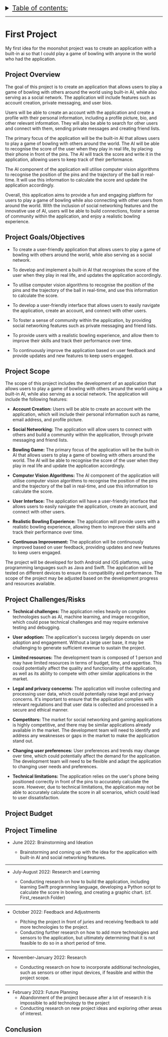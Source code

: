 
<details> 
<summary style="text-decoration: underline; font-size:150%">Table of contents:</summary>

- [First Project](#first-project)
  - [Project Overview](#project-overview)
  - [Project Goals/Objectives](#project-goalsobjectives)
  - [Project Scope](#project-scope)
  - [Project Challenges/Risks](#project-challengesrisks)
  - [Project Budget](#project-budget)
  - [Project Timeline](#project-timeline)
  - [Conclusion](#conclusion)

</details>

--- 

# First Project

My first idea for the moonshot project was to create an application with a built-in ai so that I could play a game of bowling with anyone in the world who had the application.

## Project Overview

The goal of this project is to create an application that allows users to play a game of bowling with others around the world using built-in AI, while also serving as a social network. The application will include features such as account creation, private messaging, and user bios.

Users will be able to create an account with the application and create a profile with their personal information, including a profile picture, bio, and other relevant information. They will also be able to search for other users and connect with them, sending private messages and creating friend lists.

The primary focus of the application will be the built-in AI that allows users to play a game of bowling with others around the world. The AI will be able to recognise the score of the user when they play in real life, by placing their phone in front of the pins. The AI will track the score and write it in the application, allowing users to keep track of their performance.

The AI component of the application will utilise computer vision algorithms to recognise the position of the pins and the trajectory of the ball in real-time. It will use this information to calculate the score and update the application accordingly.

Overall, this application aims to provide a fun and engaging platform for users to play a game of bowling while also connecting with other users from around the world. With the inclusion of social networking features and the innovative use of AI, users will be able to build connections, foster a sense of community within the application, and enjoy a realistic bowling experience.


## Project Goals/Objectives

- To create a user-friendly application that allows users to play a game of bowling with others around the world, while also serving as a social network.

- To develop and implement a built-in AI that recognises the score of the user when they play in real life, and updates the application accordingly.

- To utilise computer vision algorithms to recognise the position of the pins and the trajectory of the ball in real-time, and use this information to calculate the score.

- To develop a user-friendly interface that allows users to easily navigate the application, create an account, and connect with other users.

- To foster a sense of community within the application, by providing social networking features such as private messaging and friend lists.

- To provide users with a realistic bowling experience, and allow them to improve their skills and track their performance over time.

- To continuously improve the application based on user feedback and provide updates and new features to keep users engaged.

## Project Scope

The scope of this project includes the development of an application that allows users to play a game of bowling with others around the world using a built-in AI, while also serving as a social network. The application will include the following features:

- **Account Creation:** Users will be able to create an account with the application, which will include their personal information such as name, email address, and profile picture.

- **Social Networking:** The application will allow users to connect with others and build a community within the application, through private messaging and friend lists.

- **Bowling Game:** The primary focus of the application will be the built-in AI that allows users to play a game of bowling with others around the world. The AI will be able to recognise the score of the user when they play in real life and update the application accordingly.

- **Computer Vision Algorithms:** The AI component of the application will utilise computer vision algorithms to recognise the position of the pins and the trajectory of the ball in real-time, and use this information to calculate the score.

- **User Interface:** The application will have a user-friendly interface that allows users to easily navigate the application, create an account, and connect with other users.

- **Realistic Bowling Experience:** The application will provide users with a realistic bowling experience, allowing them to improve their skills and track their performance over time.

- **Continuous Improvement:** The application will be continuously improved based on user feedback, providing updates and new features to keep users engaged.

The project will be developed for both Android and iOS platforms, using programming languages such as Java and Swift. The application will be tested on different devices to ensure its compatibility and performance. The scope of the project may be adjusted based on the development progress and resources available.


## Project Challenges/Risks

- **Technical challenges:** The application relies heavily on complex technologies such as AI, machine learning, and image recognition, which could pose technical challenges and may require extensive testing and debugging.

- **User adoption:** The application's success largely depends on user adoption and engagement. Without a large user base, it may be challenging to generate sufficient revenue to sustain the project.

- **Limited resources:** The development team is composed of 1 person and may have limited resources in terms of budget, time, and expertise. This could potentially affect the quality and functionality of the application, as well as its ability to compete with other similar applications in the market.

- **Legal and privacy concerns:** The application will involve collecting and processing user data, which could potentially raise legal and privacy concerns. It's important to ensure that the application complies with relevant regulations and that user data is collected and processed in a secure and ethical manner.

- **Competitors:** The market for social networking and gaming applications is highly competitive, and there may be similar applications already available in the market. The development team will need to identify and address any weaknesses or gaps in the market to make the application stand out.

- **Changing user preferences:** User preferences and trends may change over time, which could potentially affect the demand for the application. The development team will need to be flexible and adapt the application to changing user needs and preferences.

- **Technical limitations:** The application relies on the user's phone being positioned correctly in front of the pins to accurately calculate the score. However, due to technical limitations, the application may not be able to accurately calculate the score in all scenarios, which could lead to user dissatisfaction.






## Project Budget

## Project Timeline

- June 2022: Brainstorming and Ideation

  - Brainstorming and coming up with the idea for the application with built-in AI and social networking features.
<hr>

- July-August 2022: Research and Learning

  - Conducting research on how to build the application, including learning Swift programming language, developing a Python script to calculate the score in bowling, and creating a graphic chart. (cf. First_research Folder)
<hr>


- October 2022: Feedback and Adjustments

  - Pitching the project in front of juries and receiving feedback to add more technologies to the project.
  - Conducting further research on how to add more technologies and sensors to the application, but ultimately determining that it is not feasible to do so in a short period of time.
<hr>

- November-January 2022: Research

  - Conducting research on how to incorporate additional technologies, such as sensors or other input devices, if feasible and within the project scope.

<hr>

- February 2023: Future Planning
  - Abandonment of the project because after a lot of research it is impossible to add technology to the project
  - Conducting research on new project ideas and exploring other areas of interest.



## Conclusion